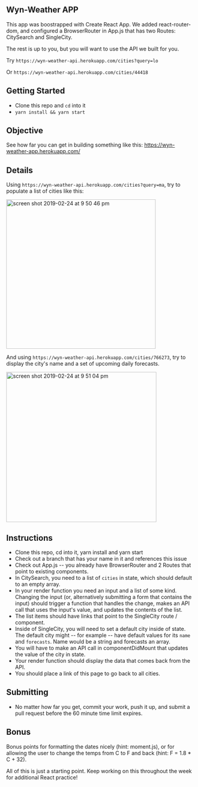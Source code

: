 ## Wyn-Weather APP

This app was boostrapped with Create React App.   We added react-router-dom, and configured a BrowserRouter in App.js that has two Routes: CitySearch and SingleCity.

The rest is up to you, but you will want to use the API we built for you.

Try `https://wyn-weather-api.herokuapp.com/cities?query=lo`

Or `https://wyn-weather-api.herokuapp.com/cities/44418`

## Getting Started

* Clone this repo and `cd` into it
* `yarn install && yarn start`

## Objective

See how far you can get in building something like this: https://wyn-weather-app.herokuapp.com/

## Details

Using `https://wyn-weather-api.herokuapp.com/cities?query=ma`, try to populate a list of cities like this:

<img width="398" alt="screen shot 2019-02-24 at 9 50 46 pm" src="https://user-images.githubusercontent.com/8116130/53311330-7ca91000-387e-11e9-99a6-00dcdb063c34.png">

And using `https://wyn-weather-api.herokuapp.com/cities/766273`, try to display the city's name and a set of upcoming daily forecasts.

<img width="400" alt="screen shot 2019-02-24 at 9 51 04 pm" src="https://user-images.githubusercontent.com/8116130/53311391-bd088e00-387e-11e9-92e4-1d58abe80447.png">

## Instructions

* Clone this repo, cd into it, yarn install and yarn start
* Check out a branch that has your name in it and references this issue
* Check out App.js -- you already have BrowserRouter and 2 Routes that point to existing components.
* In CitySearch, you need to a list of `cities` in state, which should default to an empty array.
* In your render function you need an input and a list of some kind.  Changing the input (or, alternatively submitting a form that contains the input) should trigger a function that handles the change, makes an API call that uses the input's value, and updates the contents of the list.
* The list items should have links that point to the SingleCity route / component.
* Inside of SingleCity, you will need to set a default city inside of state.   The default city might -- for example -- have default values for its `name` and `forecasts`.   Name would be a string and forecasts an array.
* You will have to make an API call in componentDidMount that updates the value of the city in state.
* Your render function should display the data that comes back from the API.
* You should place a link of this page to go back to all cities.

## Submitting

* No matter how far you get, commit your work, push it up, and submit a pull request before the 60 minute time limit expires. 

## Bonus

Bonus points for formatting the dates nicely (hint: moment.js), or for allowing the user to change the temps from C to F and back (hint: F = 1.8 * C + 32).

All of this is just a starting point.  Keep working on this throughout the week for additional React practice!
